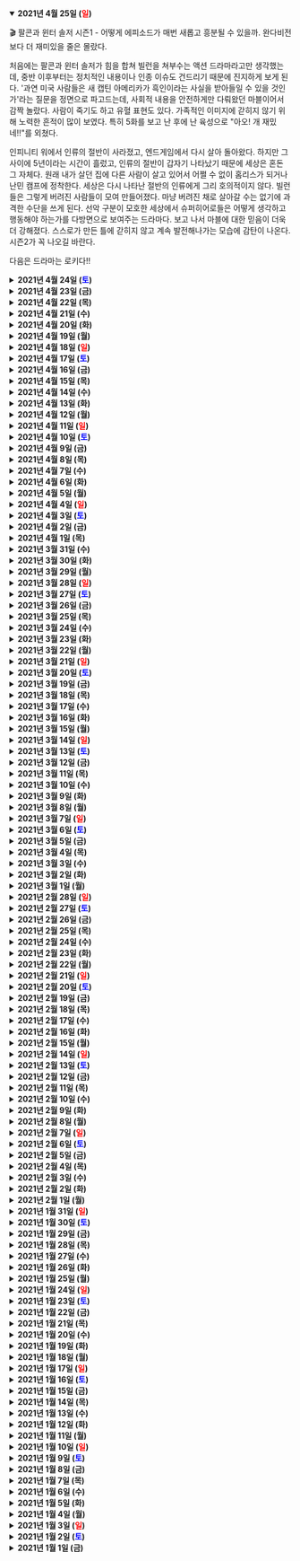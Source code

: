 <details open>
    <summary><b>2021년 4월 25일 (<text style="color:red">일</text>)</b></summary>
        <p>🎬 팔콘과 윈터 솔저 시즌1 - 어떻게 에피소드가 매번 새롭고 흥분될 수 있을까. 완다비전보다 더 재미있을 줄은 몰랐다.</p>
        <p>처음에는 팔콘과 윈터 솔저가 힘을 합쳐 빌런을 쳐부수는 액션 드라마라고만 생각했는데, 중반 이후부터는 정치적인 내용이나 인종 이슈도 건드리기 때문에 진지하게 보게 된다. '과연 미국 사람들은 새 캡틴 아메리카가 흑인이라는 사실을 받아들일 수 있을 것인가'라는 질문을 정면으로 파고드는데, 사회적 내용을 안전하게만 다뤄왔던 마블이어서 감짝 놀랐다. 사람이 죽기도 하고 유혈 표현도 있다. 가족적인 이미지에 갇히지 않기 위해 노력한 흔적이 많이 보였다. 특히 5화를 보고 난 후에 난 육성으로 "아오! 개 재밌네!!"를 외쳤다.</p>
        <p>인피니티 워에서 인류의 절반이 사라졌고, 엔드게임에서 다시 살아 돌아왔다. 하지만 그 사이에 5년이라는 시간이 흘렀고, 인류의 절반이 갑자기 나타났기 때문에 세상은 혼돈 그 자체다. 원래 내가 살던 집에 다른 사람이 살고 있어서 어쩔 수 없이 홈리스가 되거나 난민 캠프에 정착한다. 세상은 다시 나타난 절반의 인류에게 그리 호의적이지 않다. 빌런들은 그렇게 버려진 사람들이 모여 만들어졌다. 마냥 버려진 채로 살아갈 수는 없기에 과격한 수단을 쓰게 된다. 선악 구분이 모호한 세상에서 슈퍼히어로들은 어떻게 생각하고 행동해야 하는가를 다방면으로 보여주는 드라마다. 보고 나서 마블에 대한 믿음이 더욱더 강해졌다. 스스로가 만든 틀에 갇히지 않고 계속 발전해나가는 모습에 감탄이 나온다. 시즌2가 꼭 나오길 바란다.</p>
        <p>다음은 드라마는 로키다!!</p>
</details>
<details>
    <summary><b>2021년 4월 24일 (<text style="color:blue">토</text>)</b></summary>
        <ol>
            <li>오랜만에 친구들을 만나 술을 마셨는데 시간이 금방 10시가 되어서 강제종료. 재밌었다. 술 마시는 거 다 좋은데 다음날 아침에 입술이 바짝 마르는 느낌이 싫다.</li>
            <li>글 쓴 것에 대한 원고료가 들어왔다. 기분이 묘하다.</li>
            <li>동네마트에서 파는 딸기가 아주 맛있다. 이마트의 비싼 딸기보다 딸기향이 진했음.</li>
        </ol>
</details>
<details>
    <summary><b>2021년 4월 23일 (금)</b></summary>
        <p>컴퓨터 바탕화면은 돌고 돌다 결국 진한 회색으로 돌아오게 됨. 눈도 편하고, 배터리도 덜 먹고, 파일도 잘 보이고, 질리지도 않고.</p>
</details>
<details>
    <summary><b>2021년 4월 22일 (목)</b></summary>
        <ol>
            <li>애플 이벤트에서 발표된 신제품들이 매력적이다. 아이맥도 갖고 싶고 아이패드도 5세대로 바꾸고 싶다. 하지만 늘 그렇듯이 바꿀 핑계는 없다.</li>
            <li>점심 먹고 편한 의자에 앉아 30분 정도 꾸벅꾸벅 조는 거 최고.</li>
            <li>iOS 14.5는 모바일 광고 지형을 어떻게 뒤바꿔놓을 것인가.</li>
            <li>원고를 제출하자.</li>
        </ol>
</details>
<details>
    <summary><b>2021년 4월 21일 (수)</b></summary>
        <ol>
            <li>🎮 Not a Hero - 약 2년 전 베를린에서 살 때 추천받은 게임인데 이제야 깼다. 영국 배경의 2D 횡스크롤 슈팅 게임. 귀여운데 잔인한 그래픽이 매력적이다. 은근히 어려워서 계속 도전하게 된다. 음악도 중독적이라 스포티파이에서 계속 듣게 됨.</li>
            <li>면도기를 도루코에서 질레트로 바꿨는데 너무 부드러워서 감동. 웬만하면 국산 쓰고 싶었지만 퀄리티 차이 때문에 아쉽지만 질레트로.</li>
            <li>치실을 {이름이 기억나지 않는 국산 브랜드}에서 오랄비로 바꿨는데 너무 부드러워서 감동. 웬만하면 국산 쓰고 싶었지만 퀄리티 차이 때문에 아쉽지만 오랄비로.</li>
        </ol>
</details>
<details>
    <summary><b>2021년 4월 20일 (화)</b></summary>
        <ol>
            <li>거대한 게임을 끝내고 난 뒤에는 소소한 인디게임이 좋다.</li>
            <li>물 좀 많이 마시자.</li>
            <li>면도기를 새로 샀다. 얼마나 부드러운지 한 번 써보자.</li>
        </ol>
</details>
<details>
    <summary><b>2021년 4월 19일 (월)</b></summary>
        <p>📖 제품의 언어 - 컴퓨터에 대한 철학책. 컴퓨터는 끊임없이 반복하고, 계속해서 확장하고, 끊임없이 발전하고, 불균형을 만들어낸다. 그러니 컴퓨터를 잘 이해하는 동시에 경계하는 자세를 갖는 것이 중요하다.</p>
</details>
<details>
    <summary><b>2021년 4월 18일 (<text style="color:red">일</text>)</b></summary>
        <ol>
            <li>용과같이7 플래티넘 땄다. 플레이타임이 80시간 가까이 됐는데 전혀 지겹지 않았다.</li>
            <li>덕순이와 함께 친구의 전시회에 다녀왔다. 좋은 문화생활이 된 것 같아 기분이 좋다. 사람들이 미술작품을 왜 사는지 조금은 알 것 같았다.</li>
            <li>오늘은 덕순이와 함께 양갱을 먹어야지.</li>
        </ol>
</details>
<details>
    <summary><b>2021년 4월 17일 (<text style="color:blue">토</text>)</b></summary>
        <p>다크모드가 만능이 아니라는 사실을 배웠다. 배터리 소모를 줄여주는 건 맞지만, 가독성은 흰 배경일 때보다 오히려 떨어진다는 것. 검은 배경이 흰색 텍스트의 가장자리에 스며들기 때문에(검은색이 흰색보다 더 강렬) 경계가 덜 뚜렷해진다고 한다. 또한 줄어든 흰색에서 빛을 최대한 흡수하기 위해 동공의 움직임이 더 활발해져서 결과적으로 눈이 더 피곤해진다고. 어떤 작업을 하느냐에 따라 일반모드/다크모드를 혼용해서 쓰는 것이 가장 좋은 것 같다.</p>
</details>
<details>
    <summary><b>2021년 4월 16일 (금)</b></summary>
        <ol>
            <li>집에 오랜만에 어머니가 오셔서 함께 저녁을 먹을 예정.</li>
            <li>슬슬 안대를 하고 자야하는 시기가 온 것 같다.</li>
            <li>물을 많이 마시자.</li>
        </ol>
</details>
<details>
    <summary><b>2021년 4월 15일 (목)</b></summary>
        <ol>
            <li>긴 글을 읽는 능력이 아주 조금은 생긴 듯 싶다. 잘 가꿔가야지.</li>
            <li>어제는 점심과 저녁 모두 샤브샤브를 먹었다. 쌀을 먹지 않으니 너무 배부르지 않고 딱 좋았음.</li>
            <li>베란다에서 보이는 나무들이 금새 울창해졌다. 볼 때마다 기분 좋음.</li>
        </ol>
</details>
<details>
    <summary><b>2021년 4월 14일 (수)</b></summary>
        <ol>
            <li>아직도 독일만화를 신경 써주는 레진코믹스에게 감사.</li>
            <li>독일 살면서 구독했던 뉴스레터나 제품 광고 이메일을 하나씩 구독 취소할 때, 뭔가 더 아련한 추억으로 정리되는 것 같은 느낌.</li>
            <li>목소리가 자꾸 삑사리 나는데, 물을 마셔서 촉촉함을 유지해야겠다.</li>
        </ol>
</details>
<details>
    <summary><b>2021년 4월 13일 (화)</b></summary>
        <ol>
            <li>인공눈물과 치실을 사러 나가자.</li>
            <li>처음으로 명상을 해봤는데 집중력이 도움이 되는 느낌이다. 명상하고 눈을 뜨니 뭔가 마사지받고 나서의 개운함 같은 것이 느껴져 마음에 들었다. 매일 아침 10분씩 해보는 걸 목표로 해보자.</li>
            <li>친구 집에서 일하다가 스위치로 전차로GO를 해봤는데 꽤 재밌었다. 유튜브 방송으로 보는 것과는 또 다른 재미가 있었다. 하지만 일본 스토어에서 사려니 무려 9만 원 돈... 너무 비싸다.</li>
        </ol>
</details>
<details>
    <summary><b>2021년 4월 12일 (월)</b></summary>
        <ol>
            <li>어제는 하루종일 게임했는데 하나도 피곤하지 않았다. 역시 재밌으면 안 피곤한가보다.</li>
            <li>홍콩다방의 동윤영(밀크티와 커피를 섞은 음료)이 맛있다. 대신 카페인도 쎄서 자주 먹지 않으려 주의.</li>
            <li>📖 내 누나 - 내용에 별로 공감가지 않았다. 마스다 미리 작품들은 느낌은 비슷비슷한데 어떤 건 재밌고 어떤 건 별로고 그렇다.</li>
        </ol>
</details>
<details>
    <summary><b>2021년 4월 11일 (<text style="color:red">일</text>)</b></summary>
        <ol>
            <li>푹 잤다.</li>
            <li>가계부를 쓰자.</li>
            <li>도서관에 다녀오자.</li>
        </ol>
</details>
<details>
    <summary><b>2021년 4월 10일 (<text style="color:blue">토</text>)</b></summary>
        <ol>
            <li>오늘은 처남이 사주는 닭갈비를 먹으러 외출.</li>
            <li>아침에 살짝 알바.</li>
            <li>비타민과 유산균 부지런히 챙겨먹자.</li>
        </ol>
</details>
<details>
    <summary><b>2021년 4월 9일 (금)</b></summary>
        <ol>
            <li>글 두 편을 한꺼번에 써서 담당자가 뭐라고 할 줄 알았는데 다행히 승인해주었다.</li>
            <li>덕순이와 프랑스 요리를 먹었다. 정말 맛있었는데 곧 이사간다고 한다.</li>
            <li>친구와 마제라멘을 먹었는데 이젠 만날 때마다 마제라멘 먹으러 갈 듯(사실 이미 그러고 있다).</li>
        </ol>
</details>
<details>
    <summary><b>2021년 4월 8일 (목)</b></summary>
        <p>날씨가 많이 따뜻해졌다. 창문을 열어놓아도 춥지 않았고 아침에 일어났는데 어둡지 않았다.</p>
</details>
<details>
    <summary><b>2021년 4월 7일 (수)</b></summary>
        <p>🎮 용과 같이 7: 빛과 어둠의 행방 - 게임하면서 눈물 줄줄 흘린게 얼마만인지 모르겠다. 배틀도 재밌었고, 캐릭터도 개성있었고, 스토리도 흥미로웠고, 일본 야쿠자와 더불어 중국&한국 마피아가 등장하는 설정도 신선했고, 요코하마 탐험도 재밌었고, 각종 미니게임도 재밌었고, 일본 대중문화 관련 이스터에그도 재밌었고, 스토리 개연성이 약간 떨어지는 구간이 있었지만 장점이 압도적이라 아무 상관없었다. 무엇보다 엔딩이 미쳤다. 용과같이7의 엔딩은 살면서 두고두고 기억날 것 같다.</p>
</details>
<details>
    <summary><b>2021년 4월 6일 (화)</b></summary>
        <p>📖 좋은지 나쁜지 누가 아는가 - 나는 류시화라는 시인에 대해서는 알지 못했는데, 지인들의 추천으로 읽은 그의 에세이였다. 단순히 자신의 삶과 생각을 풀어놓는 에세이라기보다는 경험한 것을 바탕으로 얻은 깨달음을 각종 에피소드나 작품을 통해 풀어놓는데, 재밌는 이야기가 많다. 특히 바나나 이야기와 에필로그의 앵무새 이야기는 기억에 크게 남는다.</p>
</details>
<details>
    <summary><b>2021년 4월 5일 (월)</b></summary>
        <ol>
            <li>아직 부활절이라 오늘은 좀 한가하다.</li>
            <li>오늘은 카드대금 결제하는 날.</li>
            <li>오늘은 책을 읽고 글쓰는 걸 마무리 짓자.</li>
        </ol>
</details>
<details>
    <summary><b>2021년 4월 4일 (<text style="color:red">일</text>)</b></summary>
        <ol>
            <li>어제는 덕순이의 친구집에서 재밌게 놀다 왔다. 아이들과 노는 게 생각보다 즐거웠다.</li>
            <li>주말이니까 간식을 먹을 것이다.</li>
            <li>가계부를 쓰고 머리를 깎자.</li>
        </ol>
</details>
<details>
    <summary><b>2021년 4월 3일 (<text style="color:blue">토</text>)</b></summary>
        <ol>
            <li>영양제 타블렛 다섯 개를 한 번에 삼키는 데 성공했다.</li>
            <li>자외선에서 얻을 수 있는 비타민D의 양이 의외로 적다는 말에 놀랐다. 비타민D는 영양제를 통해 얻는 것이 가장 낫다고 한다.</li>
            <li>주말엔 글 팍팍 쓰고 만화 후딱 그린 다음 푹 쉬자.</li>
        </ol>
</details>
<details>
    <summary><b>2021년 4월 2일 (금)</b></summary>
        <p>거의 반 년만에 파이썬 코드 만지는 거라 버벅였는데 한 시간 정도 굴리다보니 다시 살아났다.</p>
</details>
<details>
    <summary><b>2021년 4월 1일 (목)</b></summary>
        <ol>
            <li>유럽이 곧 부활절 휴일이라 HONEY!</li>
            <li>작은 휴대폰들이 많이 나왔으면 좋겠다.</li>
            <li>뜯지도 않은 봉지라면 20개들이 박스를 중고로 팔아 5000원 벌었다.</li>
        </ol>
</details>
<details>
    <summary><b>2021년 3월 31일 (수)</b></summary>
        <ol>
            <li>2021년 1분기가 끝났다. 2분기 목표는 1분기에 세운 목표의 지속이다.</li>
            <li>적극적인 담당자와 일하는 과정 재밌다.</li>
            <li>점심을 꼭꼭 씹어 먹으니 식곤증이 별로 없는 느낌이다. 잘 씹어서 위에 부담을 주지 말자.</li>
        </ol>
</details>
<details>
    <summary><b>2021년 3월 30일 (화)</b></summary>
        <ol>
            <li>친구랑 먹은 들깨 막국수가 꿀맛이었다. 계속 젓가락질하게 됨.</li>
            <li>뭐든지 의도가 중요하다. 맥락에 따라 모든 게 바뀐다.</li>
            <li>오늘은 글 초안을 완성하자.</li>
        </ol>
</details>
<details>
    <summary><b>2021년 3월 29일 (월)</b></summary>
        <ol>
            <li>아파트 단지 주변에 벚꽃이 활짝 폈다. 장 보러 가는 길도 괜히 즐거워진다.</li>
            <li>벚꽃이 활짝 피는 것과는 별개로 날씨는 화창한 날보다 살짝 구름낀 정도가 좋다.</li>
            <li>나는 카페 라떼가 좋다. 일단 한 번 마시면 컵에 애매하게 우유 거품이 남는데, 여기에 물을 타면 커피를 한 잔 더 마시는 착각이 들기 때문이다.</li>
            <li>📖 너의 곁에서 - 마스다 미리의 만화. 그냥 보통이었다.</li>
        </ol>
</details>
<details>
    <summary><b>2021년 3월 28일 (<text style="color:red">일</text>)</b></summary>
        <p>아침에 가계부를 쓴 다음</p>
        <p>점심 먹고 도서관에 간 다음</p>
        <p>글 초안을 다 끝낸 다음</p>
        <p>만화를 그린 다음</p>
        <p>게임을 해야지.</p>
</details>
<details>
    <summary><b>2021년 3월 27일 (<text style="color:blue">토</text>)</b></summary>
        <ol>
            <li>오랜만에 술을 마셨다. 늦게까지 마시다가 10시 되면 영업 종료하길래 그대로 깔끔하게 끝났다.</li>
            <li>무슨 생각으로 글을 2개 쓴다고 했을까. 하지만 하기로 약속했으니 한다.</li>
            <li>덕순이가 커피를 사줄 예정. 신난다.</li>
        </ol>
</details>
<details>
    <summary><b>2021년 3월 26일 (금)</b></summary>
        <ol>
            <li>낮에 친구를 만나기로 했는데 급 취소되어 시간이 떠버렸다. 게임이나 해야지.</li>
            <li>일본의 싸구려 이자카야에 대충 들어가 생맥주를 홀짝거리고 싶다.</li>
            <li>지나친 배려는 오히려 불편하다는 생각이 들었다.</li>
        </ol>
</details>
<details>
    <summary><b>2021년 3월 25일 (목)</b></summary>
        <p>어제는 친구들과 맛있는 거 먹고 놀았다. 미술 작품 제작하는 것을 구경할 수 있어서 즐거웠다.</p>
</details>
<details>
    <summary><b>2021년 3월 24일 (수)</b></summary>
        <p>덕순이와 짚라인을 타고 왔다. 날씨도 좋았고 의외로 스피드가 있어서 시원했음. 평일 낮이라 사람도 없어서 오랜만에 한적한 공간을 즐겼다.</p>
</details>
<details>
    <summary><b>2021년 3월 23일 (화)</b></summary>
        <p>📖 절대 성공하지 못할 거야 - 넷플릭스의 창업자 마크 랜돌프의 자서전. 현재 CEO는 리드 헤이스팅스지만 처음에는 아니었다. 친구의 추천으로 읽게 되었는데 몰입하게 되는 내용으로 가득했다. 다른 자서전들처럼 창업자가 끝까지 버티면서 결국 성공해내는 스토리가 아니라, 괴짜 같은 서비스를 꾸역꾸역 만들다가 더 유능한 사람에게 넘겨주는 이야기라 인간적이었고, 배울 점이 많았다.</p>
        <p>읽으면서 베를린 생활 초창기 시절이 여러 번 스쳐 지나갔다. 우스울 정도로 간단한 광고 설루션이었지만 다른 제품들과 비교해 나름 혁신적인 부분이 있었다. 다섯 명 정도 되는 팀이 이것저것 업무를 닥치는 대로 해치우면서 회사를 키워갔다. 맥주를 홀짝대며 밤늦게까지 회의할 때의 즐거움은 잊으래야 잊을 수 없다. 책 저자가 말한 대로, 회사가 주는 돈보다는 능력 있는 사람들과 함께 문제를 해결하며 회사를 키워가는 과정에서 기쁨과 즐거움을 느꼈다. 초창기에 함께했던 동료들과는 지금도 왓츠앱으로 잡담을 나누곤 한다. 그런 흥분과 유대감을 또 한 번 느낄 수 있는 날이 나에게 오기를 바란다.</p>
</details>
<details>
    <summary><b>2021년 3월 22일 (월)</b></summary>
        <p>🎮 파이널 판타지 7 리메이크 - 다 깼다. 감상을 몇 가지 적어본다.</p>
            <ul>
                <li>초반부에는 "리메이크 최고다" 우와우와 하면서 플레이하다가, 어느샌가 그 느낌이 팍 식어버렸다. 그래픽은 정말 좋은데 어딘가 어색함이 가득했다. 나이 들면서 눈이 바뀌었는지 신경 쓰이는 부분이 여럿 있었다.</li>
                <li>일단 세계관 대부분의 사람들이 미남 미녀인 것이 몰입감을 떨어트렸다. 원작에서는 대충 만화스럽게 표현되어 괜찮았는데, 이게 리얼해지니 상당히 어색했다. 게다가 다 비슷비슷한 느낌의 미남 미녀라 더 그랬다. 캐릭터 그 자체라기보다는, 그 캐릭터를 연기하는 배우들을 보는 것 같았다.</li>
                <li>전투와 탐험 간의 괴리도 심했다. 전투나 컷씬에서는 휙휙 날아다니고 돌 덩어리를 반으로 갈라버리는 주인공들이 정작 탐험 구역에서는 철조망 하나 못 넘어서 쩔쩔 매는 모습에 웃음이 나왔다(그냥 베어버리면 되지 않나?). 사다리가 손에 안 닿는다면 옆 돌무더기를 밟고 올라가 대충 올라가면 될 텐데, 굳이 사다리로 올라가야만 하니 이상했다. 원작의 데포르메 느낌이면 이런 게임적 제한사항이 용서가 되는데, 리메이크는 현실감 가득한 그래픽을 하고 있으니 괴리감이 가득했다.</li>
                <li>주인공들은 어찌 보면 테러리스트들인데, 도시 중심부에 테러를 하러 가는 것치곤 분위기가 이상하게 가볍다. 긴박한 순간 속에서도 여주인공들이 남주인공과 계속 썸을 타려는 것도 그렇고, 방송을 통해 얼굴이 다 까발려졌는데도 주민들이 전혀 경계하지 않는 것도 이상하고, 불타고 있는 집에 홀로 남겨진 아이를 구하러 갈 때 애를 얼른 안고 뛰쳐나오지 않고 애를 달래는 모습이 너무 어색했다. 뭘 얘기하려는지는 알겠는데... 역시 현실감 넘치는 그래픽이라 그 어색함이 몰입을 방해했다.</li>
                <li>후반부 가서는 그 어색함이 많이 나아졌다. 전투도 재밌어지고 내용도 깊어진다. 자꾸 현실감 따지면서 보니까 어색했는데, 차라리 뮤지컬이라고 생각하면서 보니 한결 괜찮았다.</li>
                <li>이러니 저러니 해도 재밌게 한 게임임에는 변함없었다. 기대만큼은 아니었지만 후속편도 하고 싶다는 생각이 들었다.</li>
            </ul>
</details>
<details>
    <summary><b>2021년 3월 21일 (<text style="color:red">일</text>)</b></summary>
        <ol>
            <li>주말이지만 나중을 위해 살짝 일하자.</li>
            <li>물 마시는 것에 좀 소홀해졌다. 자주 마시자.</li>
            <li>가계부를 정리하고 쓰레기를 정리하자.</li>
        </ol>
</details>
<details>
    <summary><b>2021년 3월 20일 (<text style="color:blue">토</text>)</b></summary>
        <ol>
            <li>마블 드라마 '팔콘 앤 윈터 솔져'가 시작했다. 흥미진진!</li>
            <li>화요일에 덕순이와 짚라인을 타러 가기로 했다. 좀 멀리 있는 곳이라 차까지 빌렸다. 기대됨.</li>
            <li>이메일로 고등학생분의 진로를 상담해주다 감사의 의미로 스타벅스 기프티콘을 받았다. 굳이 뭔가를 받으려고 이메일 답변해준 것은 아니지만 마음을 담아 보내주신 것이기에 감사히 사용했다. 카페 라떼 벤티 사이즈를 홀짝 거리며 일하니 수면 부족이 훌쩍 날아갔다.</li>
        </ol>
</details>
<details>
    <summary><b>2021년 3월 19일 (금)</b></summary>
        <ol>
            <li>어제 브런치를 통해 메일을 보내온 고등학생분을 통해 알아낸 사실인데, 0교시가 없어졌다고 한다. 나의 오랜 바람이 현실화되었다. 졸업한 지 한참 후에 실현된 것이 문제지만.</li>
            <li>어제는 정말 알차게 보냈다. 낮잠도 안 자고 계속 일하고, 글을 읽고, 작업을 했다. 늘 어제만 같아라.</li>
            <li>요즘 반찬집들 퀄리티가 장난 아니다. 정말 맛있음.</li>
            <li>어제 1시 넘어서 늦게 잔 것 반성. 하지만 대전격투 게임이 매우 재밌었다.</li>
        </ol>
</details>
<details>
    <summary><b>2021년 3월 18일 (목)</b></summary>
        <ol>
            <li><p>가끔 윗 층의 피아노 연주 소리가 들여오는데(아마 아이가 피아노 과외를 받는 게 아닐까 싶다), 거의 같은 곡을 연주한다. 연주하는 곡 느낌이 지브리 작품 같은데 막상 제목은 생각나지 않아 덕순이와 한참을 끙끙댔다. 유튜브에서 지브리 피아노 모음집을 들어도 맞아 드는 곡이 없었다.</p><p>그리고 어제 덕순이 친구분이 놀러 오셔서 같이 간식 먹으며 이야기를 나누다 친구분이 어떤 곡인지 알려주었다. '기쿠지로의 여름' 피아노 연주였다. 지브리가 아니었다니 충격이었지만 동시에 속이 그렇게 후련할 수 없었다.</p></li>
            <li>나의 브런치 글이 웹 매거진에 실렸다. 기쁘다. 소소한 프로젝트지만 작가 계약도 해서 월 1~2편씩 쓰기로 했다.</li>
            <li>브런치를 통해 어떤 고등학생분이 프로덕트 매니저에 대한 문의 메일을 보내주셨다. 나도 대학생 때인가 고등학생 때인가에 캡콤에서 일하는 한국 분에게 네이버 쪽지를 보냈던 기억이 떠올랐다.</li>
        </ol>
</details>
<details>
    <summary><b>2021년 3월 17일 (수)</b></summary>
        <ol>
            <li>하고 싶은 것이 많지만 시간이 없으니 적절히 조절하자. 본업이 가장 중요하다는 것을 잊지 말자.</li>
            <li>윗 집이 리모델링을 시작했다. 드릴 소리가 꽤 시끄러움.</li>
            <li>배부를 땐 따뜻한 차를 마시면 좋다.</li>
        </ol>
</details>
<details>
    <summary><b>2021년 3월 16일 (화)</b></summary>
        <ol>
            <li>중국 황사가 엄청나다.</li>
            <li>이전 세입자의 택배가 자꾸 와서 귀찮다.</li>
            <li>이제 새벽 기온이 차지 않아 잠이 잘 온다.</li>
        </ol>
</details>
<details>
    <summary><b>2021년 3월 15일 (월)</b></summary>
        <ol>
            <li>어제는 하루 종일 게임만 한 듯. 즐거웠다.</li>
            <li>월요일 아침이 밝았지만 별로 부담스럽지 않다. 이번 주가 지나면 휴가니까.</li>
            <li>휴가 때는 사람들을 좀 봐야겠다. 그리고 '귀멸의 칼날'도 볼 생각.</li>
        </ol>
</details>
<details>
    <summary><b>2021년 3월 14일 (<text style="color:red">일</text>)</b></summary>
        <ol>
            <li>어제 먹은 호두과자의 크림과 살살 녹았다. 실수로 과식했음.</li>
            <li>집주인님께서 스타벅스 쿠폰을 보내주셨다. 좋은 사람.</li>
            <li>📖 내가 확실히 아는 것들 - 오프라 윈프리의 에세이. 뭔가 좋은 말 해주는 이모의 이야기를 듣는 것 같은 책. 구체적이고 실용적인 이야기는 없지만 삶에서 뭐가 중요한지 되새기는 목적으로 읽기에 나쁘지 않다(그렇다고 추천하기엔 애매한 책). 내용 중간중간에 오프라 윈프리의 부가 묘사되는 부분이 괜히 재밌음.</li>
        </ol>
</details>
<details>
    <summary><b>2021년 3월 13일 (<text style="color:blue">토</text>)</b></summary>
        <p>운동도 안 하고 게으르기. 나름 괜찮은데?</p>
</details>
<details>
    <summary><b>2021년 3월 12일 (금)</b></summary>
        <p>금요일이다! 그리고 다음 주만 일하면 일주일 휴가다! 어디 여행 갈 계획은 없고, 그냥 빈둥빈둥할 예정.</p>
</details>
<details>
    <summary><b>2021년 3월 11일 (목)</b></summary>
        <p>'It's a long way to the top' 이 노래 갑자기 엄청 땡긴다. 듣고 있으면 내가 엄청 일 잘하는 사람처럼 느껴진다.</p>
</details>
<details>
    <summary><b>2021년 3월 10일 (수)</b></summary>
        <p>평소 기상 시간보다 1시간 일찍 눈이 떠졌다. 왜 떠졌을까 고민하다가 다시 잤다. 그냥 바로 자는 것보다는 세수 한 번 하고, 코 풀고, 인공눈물을 넣은 뒤 눈을 감으면 새로 자는 기분이라 이득 보는 기분이다.</p>
</details>
<details>
    <summary><b>2021년 3월 9일 (화)</b></summary>
        <p>퇴직연금 계좌는 금융상품을 통한 수익금도 얻으면서 세액 공제 혜택까지 있다. 개꿀.</p>
</details>
<details>
    <summary><b>2021년 3월 8일 (월)</b></summary>
        <p>📖 생각의 탄생 - 어떻게 하면 잘 생각할 수 있을까에 관한 책. 생각은 그저 머리로 하는 것이 아니라 온 몸으로 하는 것이라는 배움을 얻었다.</p>
        <p>책에서는 13가지 방법이 소개되는데(관찰, 형상화, 추상화, 패턴인식, 패턴 형성, 유추, 몸으로 생각하기, 감정이입, 차원적 사고, 모형 만들기, 놀이, 변형, 통합), 가장 인상 깊었던 부분은 '관찰'이었다. 무언가를 관찰할 때 눈으로만, 머리로만 하지 말고 온 몸을 사용해서 입체적으로 관찰해야 한다는 내용이었다. 나는 지금까지 내 본업이든 일상이든 너무 논리로만 접근하려고 하지 않았나 싶다. 논리 못지않게 감각도 중요하다(책에서는 오히려 감각이 더 중요하다는 뉘앙스). 과학자도 예술을 해야 하고 예술가도 과학을 해야 한다.</p>
</details>
<details>
    <summary><b>2021년 3월 7일 (<text style="color:red">일</text>)</b></summary>
        <ol>
            <li>카드 결제로 현금이 쑥 빠져나갈 때의 느낌.</li>
            <li>나를 찾아주는 이들이 있어 고맙다.</li>
            <li>🎬 머니볼 - 요즘엔 이런 영화가 재밌다. 일 잘하는 사람이 열심히 일하는 영화.</li>
        </ol>
</details>
<details>
    <summary><b>2021년 3월 6일 (<text style="color:blue">토</text>)</b></summary>
        <p>🎬 완다비전 시즌1 - MCU 페이즈4의 문을 연 드라마. 인피니티 워에서 비전을 잃은 후 상실감에 빠진 완다는 마음속 비통함을 바탕으로 자신만의 가상세계를 만들어낸다. 그곳은 모두가 아름답고 행복한 완벽한 세상. 그곳에서 완다는 비전과 함께 가정을 꾸리고 평화로운 일상을 살아가는데, 어째서인지 일상에 조금씩 금이 가기 시작한다.</p>
        <p>시즌 마지막 화를 보고 난 뒤 내 마음속은 확신으로 가득 찼다. 마블은 제2의 황금기를 맞이할 것이며 디즈니 주주들의 얼굴에는 밝은 미소가 가득할 것이다. 이제 영화뿐만 아니라 드라마도 있기 때문에 새로운 마블 콘텐츠를 매주 만날 수 있는 시대가 열렸다. 마블 덕분에 매주 토요일이 기다려지는 2021년이 될 것 같다. 다다음주부터는 '팔콘과 윈터솔져'가 시작한다.</p>
</details>
<details>
    <summary><b>2021년 3월 5일 (금)</b></summary>
        <p>어제는 자랑스러울 정도로 알찬 하루를 보냈다. 일하고 영화 보고 책 읽고 그림 그리고 게임하고 일하고 일찍 잤다. 매일 이렇게 보내려면 어떻게 해야 할까.</p>
</details>
<details>
    <summary><b>2021년 3월 4일 (목)</b></summary>
        <p>🎬 라야와 마지막 드래곤 - 이야기에 구멍이 여기저기 뚤려 있었지만 그럼에도 불구하고 재밌었다. 역시 캐릭터들이 매력적이니 개연성은 대충만 있어도 괜찮았음. 사기꾼 아기는 정말 신선했다.</p>
</details>
<details>
    <summary><b>2021년 3월 3일 (수)</b></summary>
        <ol>
            <li>점심 낮잠을 아침에 잤다.</li>
            <li>거실 모니터 바탕화면을 봄 사진으로 바꿨다.</li>
            <li>집 값 좀 떨어지길 빈다. 예전만큼은 아니더라도 말 되는 수준은 되어야지.</li>
        </ol>
</details>
<details>
    <summary><b>2021년 3월 2일 (화)</b></summary>
        <p>🎬 더 울프 오브 월스트리트 - 거의 3시간에 육박하는 영화인데 하나도 지루하지 않았다. 개꿀잼이라는 것이 이런 건가.</p>
</details>
<details>
    <summary><b>2021년 3월 1일 (월)</b></summary>
        <p>🎬 나이브즈 아웃 - 흥미로움이 가득한 영화. 반전도 놀랍고 캐릭터들도 개성있고 전개도 시원시원하고 추천.</p>
</details>
<details>
    <summary><b>2021년 2월 28일 (<text style="color:red">일</text>)</b></summary>
        <ol>
            <li>2월을 끝내면서 가계부 정리. 올해는 시작부터 현금흐름에 많은 변화가 생겼다.</li>
            <li>6시간 쭉 일하는 것보다 4시간 일하고 2시간 자는 게 더 생산성이 좋은 느낌적 느낌.</li>
            <li>'고스트 오브 쓰시마' 드디어 플래티넘 했다. 엔딩 후에도 계속 아름다운 배경에 감탄하게 되는 게임이었다.</li>
        </ol>
</details>
<details>
    <summary><b>2021년 2월 27일 (<text style="color:blue">토</text>)</b></summary>
        <ol>
            <li>필요없는 물건 두 개를 당근마켓에서 처분했다. 기분이 좋다. 근데 받은 현금을 어떻게 써야할지 고민. 동전도 참 오랜만에 본다.</li>
            <li>오전에는 도서관을 후다닥 다녀오자.</li>
            <li>PS+ 회원들에게 파이널판타지7을 무료로 준다고? 미쳤다.</li>
            <li>주말에는 게임 좀 해야지.</li>
        </ol>
</details>
<details>
    <summary><b>2021년 2월 26일 (금)</b></summary>
        <ol>
            <li>월급과 연말정산 환급이 동시에 입금될 때의 쾌감은 오랫동안 잊지 못할 듯하다. 기념으로 주말에 치킨 사 먹어야지.</li>
            <li>수면 중 꿈꾸는 빈도가 줄어들고 있다. 좋은 현상.</li>
            <li>낮잠은 포기하기 힘들어. 너무 달콤하다.</li>
        </ol>
</details>
<details>
    <summary><b>2021년 2월 25일 (목)</b></summary>
        <ol>
            <li>긴 글을 좀 더 적극적으로 읽으려 한다. 그러지 않으면 뇌가 죽는다.</li>
            <li>낮에는 만화를 그리자.</li>
            <li>가래떡에 곰팡이가 생겨서 아깝다. 날씨가 따뜻해지긴 했나 보다.</li>
        </ol>
</details>
<details>
    <summary><b>2021년 2월 24일 (수)</b></summary>
        <ol>
            <li>승진했다!</li>
            <li>보너스가 들어올 예정. 두근두근.</li>
            <li>연말정산 환급액이 2월 월급과 함께 들어온다는 정보를 들었다. 두근두근.</li>
            <li>추억의 다프트펑크가 해체했다. 플레이리스트 들으면서 일하는 중.</li>
        </ol>
</details>
<details>
    <summary><b>2021년 2월 23일 (화)</b></summary>
        <ol>
            <li>바나나를 말려먹자.</li>
            <li>오후 5시에 중고거래 예정.</li>
            <li>요새 미팅이 많이 적어져서 부담이 덜해 좋다.</li>
        </ol>
</details>
<details>
    <summary><b>2021년 2월 22일 (월)</b></summary>
        <ol>
            <li>📖 코로나 사피엔스 - 꼭 코로나가 아니더라도 앞으로의 디지털 사회에서 어떤 삶을 추구할 것인지 생각하게 만드는 책.</li>
            <li>📖 달링은 외국인 - 흔한 내용의 적당히 귀여운 국제커플 만화.</li>
            <li>안 쓰는 카드를 해지했다.</li>
            <li>연금저축에 가입해서 세액공제를 챙겨 먹자.</li>
        </ol>
</details>
<details>
    <summary><b>2021년 2월 21일 (<text style="color:red">일</text>)</b></summary>
        <ol>
            <li>거의 10년 만에 과메기를 먹었다. 원 없이 먹었다. 대행복.</li>
            <li>정말 오랜만에 술을 마셨는데 금방 취하고 잠도 필요 이상으로 자버렸다.</li>
            <li>도서관 가는 길에 덕순이에게 커피 얻어마셔야지.</li>
            <li>📖 일하는 세포 - 캐릭터 디자인과 그림체가 마음에 드는 만화. 스토리는 그냥 별생각 없이 넘어갔다.</li>
        </ol>
</details>
<details>
    <summary><b>2021년 2월 20일 (<text style="color:blue">토</text>)</b></summary>
        <ol>
            <li>어제 야간 운전 살짝 긴장했는데 다행히 아무 일 없이 잘 마무리됐다. 별 일 없음에 감사.</li>
            <li>만화를 그리고 글을 쓰자.</li>
            <li>저녁은 덕순이네서 회를 먹는다!</li>
        </ol>
</details>
<details>
    <summary><b>2021년 2월 19일 (금)</b></summary>
        <p>오늘은 부모님 집으로 운전해서 GO. 운전은 늘 기대되면서 긴장된다. 안전운전 해야지.</p>
</details>
<details>
    <summary><b>2021년 2월 18일 (목)</b></summary>
        <p>📖 평균 연령 60세 사와무라 씨 댁에 밥이 슬슬 익어갑니다 - 나는 아직 (국세청의 분류에 따르면) '청년'에 해당되지만, 60대 이후의 사람들은 어떤 생각을 하고 사는지 어떤 것에서 재미를 느끼고 사는지 궁금하다. 그런 궁금증을 아주 약간은 해소해주는, 소소하게 재밌는 만화.</p>
</details>
<details>
    <summary><b>2021년 2월 17일 (수)</b></summary>
        <ol>
            <li>도서관을 가자.</li>
            <li>샤브샤브용 고기를 사오자.</li>
            <li>만화 그린 것을 꾸준히 올리자.</li>
        </ol>
</details>
<details>
    <summary><b>2021년 2월 16일 (화)</b></summary>
        <ol>
            <li>아침 운동하고 장 보러 가야 한다.</li>
            <li>문서 출력을 어디서 해야 하나 고민하다가 집 주변에 대형 문구점을 발견했다. 출력은 물론 문구, 미술용품, 프라모델, 전자제품 등 없는 게 없었다.</li>
            <li>어제 친구와 격투 게임 대전을 하는데 손에서 땀이... 오랜만에 느껴보는 '이기고 싶다'의 마음이었다.</li> 
        </ol>
</details>
<details>
    <summary><b>2021년 2월 15일 (월)</b></summary>
        <ol>
            <li>긴 연휴가 끝나고 다시 일.</li>
            <li>어제 덕순이와 함께 '장고: 분노의 추적자'를 다시 봤는데, 언제봐도 멋진 영화. 장고가 "Auf Wiedersehen"이라고 할 때랑 잡혀있는 아내에게 가서 "It's me baby"라고 하는 장면은 눈물이 난다.</li>
            <li>낮에는 반찬 사러가는 김에 연말정산 추가 서류를 출력하러 가자.</li>
            <li>클럽하우스에서 일본 대학교 철학과 교수님들의 이야기를 들었는데, '비대면 수업 시대에서 학생이 등록금이 아깝다고 느끼게 하지 않으려면 어떻게 해야하나?'에 대한 토론이 이어졌다. 결론은 학생 과제물이나 질문에 대한 피드백을 철저히 하는 것인 듯.</li>
        </ol>
</details>
<details>
    <summary><b>2021년 2월 14일 (<text style="color:red">일</text>)</b></summary>
        <p>🎬 삼진그룹 영어 토익반 - 90년대 대기업 내 먹이사슬에서 최하위인 고졸+여성 사원들이 우연히 목격한 회사의 더러운 비밀을 폭로하는 이야기. 차별받는 환경 내에서도 좋은 일을 하기 위해 작전을 짜고 행동하는 모습을 코믹하면서도 진지하게 잘 풀어냈다. 후반부가 좀 만화 같았지만 전체적으로는 몰입되고 재밌었음.</p>
</details>
<details>
    <summary><b>2021년 2월 13일 (<text style="color:blue">토</text>)</b></summary>
        <ol>
            <li>📖 광고로 읽는 미술사 - 광고 이야기는 그저 그랬지만 미술 작품들 이야기가 흥미로웠다. 뜻하지 않게 '우유 따르는 여인' 작품이 매우 마음에 들었다.</li>
            <li>🎮 고스트 오브 쓰시마 - 그래픽, 음악, 캐릭터, 스토리, 게임 플레이 모두 최고였다. 일부 버그와 벽타기 시스템이 조금 엉성해 만점은 아니지만 정말 재밌는 게임. 난 사무라이 영화를 본 적이 없지만 사무라이 영화를 한 편 본 것 같았다. 마냥 사무라이 미화도 아니어서 더 마음에 들었음.</li>
        </ol>
</details>
<details>
    <summary><b>2021년 2월 12일 (금)</b></summary>
        <p>🎬 승리호 - 한국 영화에 SF를 섞어놓으니 신선하고 재밌었다. 다만 외국인 엑스트라들의 연기가 약간 '서프라이즈' 느낌인 게 신경쓰였음.</p>
</details>
<details>
    <summary><b>2021년 2월 11일 (목)</b></summary>
        <ol>
            <li>연휴지만 살짝 일해야 한다.</li>
            <li>클럽하우스를 써봤는데 그 날은 게임을 켜지 않을 정도로 재밌었다. 이 플랫폼은 아주 커질 것 같다.</li>
            <li>잠을 잘 못 잤다. 뒤척이다가 금방 깼음.</li>
        </ol>
</details>
<details>
    <summary><b>2021년 2월 10일 (수)</b></summary>
        <ol>
            <li>어제는 스타벅스 쿠폰이 생겨서 오랜만에 커피를 마셨다. 그것도 벤티 사이즈로. 카페인이 맛있긴 맛있다.</li>
            <li>치석을 싹 갈아낸 치아를 보니 기분이 좋다.</li>
            <li>오늘 일 확실하게 마무리하고 내일부터 연휴를 즐기자.</li>
        </ol>
</details>
<details>
    <summary><b>2021년 2월 9일 (화)</b></summary>
        <p>꿈을 꾸다 일어나면 정신이 헤롱헤롱 하다. 뇌가 만들어낸 현실과 눈 앞의 현실이 일치가 되지 않아 힘들어하는 것처럼 느껴진다.</p>
</details>
<details>
    <summary><b>2021년 2월 8일 (월)</b></summary>
        <ol>
            <li>오늘은 스케일링하러 치과.</li>
            <li>'컨트롤' 트로피 100%를 달성했다. 맵은 어둡고 길은 헷갈려서 힘들었지만 끝까지 했다. 나는 포기하지 않았다. 만세. 이제 '고스트 오브 쓰시마'로 넘어가자.</li>
            <li>재난지원금이 입금됐다. 신청한 지 하루밖에 되지 않았는데. 지역화폐 최고.</li>
        </ol>
</details>
<details>
    <summary><b>2021년 2월 7일 (<text style="color:red">일</text>)</b></summary>
        <p>🎬 내언니전지현과 나 - 넥슨의 고전 RPG '일랜시아'는 10년 넘게 업데이트가 없는, 속된 말로 '망겜'이다. 그 망한 게임을 오랜 세월 동안 버티고 있는 유저들의 이야기를 담은 다큐 영화다. 게임은 망한 게임일지언정 남은 유저들은 끈끈한 커뮤니티가 좋아 게임을 떠나지 않는다. 그들의 게임 인생, 커뮤니티, 현실 이야기가 훈훈하고 재밌었다.</p>
        <p>영화에서 언급된 것처럼 요즘에는 '유저를 얼마나 오래동안 붙잡아둘 수 있느냐'에 초점이 맞춰져있는 게임이 많다. 그리고 그 시간 동안 효율성을 얼마만큼 뽑아낼 수 있느냐(혹은 얼마나 질러야 하느냐)가 재미 포인트다. 유저는 쉴 틈 없이 뭔가를 해야 하고, 따라잡지 않으면 뒤쳐진다. 커뮤니티 기능은 그 어느 때보다도 강력하지만 유저들 간의 유대는 그 어느 때보다도 느슨하다. 그저 목적이 일치하는 사람들끼리 파티를 맺어 정해진 일을 하고 해산하는 식이 대부분이다. 아무 보상이 없어도, 굳이 퀘스트를 깨는 게 아니라도 사람들과 마을에 모여 채팅 치면서 친해져 가는 경험이 정말 소중한데... 가면 갈수록 그런 경험을 얻기가 힘들어진다.</p>
</details>
<details>
    <summary><b>2021년 2월 6일 (<text style="color:blue">토</text>)</b></summary>
        <ol>
            <li>오늘은 오랜만에 서울 가는 날. 생각해보니 최근 1년 간 서울에 간 날이 손에 꼽을 정도다.</li>
            <li>'손오공'은 불교의 공(空) 사상을 깨달으라는(깨달을 오 悟) 의미의 이름이었다. 사오정은 모래(砂) 속에서 고요함(静)을 깨달으라는(깨달을 오 悟) 이름이며, 저팔계는 돼지(돼지 저 猪)로서 불교의 여덟 가지 규율인 팔계(八戒)를 지키라는 뜻이 담겨있었다. 이들의 이름에 담긴 뜻을 이제야 알았다는 게 신기.</li>
            <li>불교의 팔계와 기독교의 십계명을 나란히 놓고 비교해보았는데, 겹치는 부분이 몇 가지 있다(예: '간음하지 말라', '거짓을 말하지 말라' 등). 근데 또 전혀 겹치지 않는 부분도 있다. 예를 들어 십계명에서는 오직 하느님만을 섬기라고 하지만, 팔계에서는 누구를 섬기라는 이야기가 전혀 없다. 또, 팔계에서는 사치하지 말라고 하지만 십계명에는 딱히 사치에 관한 내용은 언급되지 않는 대신 부모에게 효도하라는 내용이 있다.</li>
            <li>📖 여탕에서 생긴 일 - 마스다 미리의 여탕 에세이. 여탕에 가본 적이 없음에도 불구하고 어째서인지 공감되는 이야기들이 많이 피식피식 웃게 되었다. 나는 대학생 때 일본 아오모리 현에 봉사활동을 가는 프로그램에 참여한 적이 있었다(봉사라고 하지만 거의 해외 체험 프로그램). 하루는 읍내에 있는 초미니 온천에 갔었는데 동료들과 탕에 몸을 담그고 있으니 주변 할아버지들이 슬금슬금 다가와 말을 걸었던 기억이 난다. 젊은 외국인들이 시골 온천에 온 것이 신기했을 것이다. 그때의 경험이 일본 대중목욕탕에 가장 근접한 경험이다.</li>
        </ol>
</details>
<details>
    <summary><b>2021년 2월 5일 (금)</b></summary>
        <ol>
            <li>어제는 결국 눈이 많이 왔다는 핑계로 도서관에 가지 않았다. 오늘은 가야지.</li>
            <li>일할 땐 Chiptune 노래만한 게 없다.</li>
            <li>🎮 컨트롤 - 2월의 PS+ 무료 게임. 난해한 스토리라서 엔딩을 본 지금도 도대체 무슨 이야기인지 잘 모르겠지만, 미스테리한 분위기가 아주 마음에 들었다. 전혀 다른 내용이지만 영화 '큐브'에서 느꼈던 미스테리함과 닮았다.</li>
        </ol>
</details>
<details>
    <summary><b>2021년 2월 4일 (목)</b></summary>
        <ol>
            <li>'The Maze Of Mayonnaise'라는 노래가 매우 좋다. 앨범 표지에 욱일기가 있는 점은 마음에 안 들지만 서양에게 무얼 기대할까. 노래는 신나고 좋다. 들썩거리며 일하게 된다.</li>
            <li>토요일 낮에는 영화를 보러 간다.</li>
            <li>눈이 많이 왔다. 도서관도 가고 반찬도 사고 인공눈물도 사야하는데 나가기가 싫다.</li>
        </ol>
</details>
<details>
    <summary><b>2021년 2월 3일 (수)</b></summary>
        <ol>
            <li>'디스트럭션 올스타즈'가 생각보다 재미없어서 실망. '컨트롤'이나 해야겠다.</li>
            <li>눈이 왔었다.</li>
            <li>스포티파이가 드디어 한국에 상륙했다. 하지만 일단은 멜론과 벅스의 벽이 견고해보인다. 독일에서 만들어둔 재생목록들이 살아있어 반가웠다.</li>
        </ol>
</details>
<details>
    <summary><b>2021년 2월 2일 (화)</b></summary>
        <ol>
            <li>또 추워졌다.</li>
            <li>📖 책갈피의 기분 - 폴리매스와 아무 상관없는 책이지만 연결해서 생각해볼거리가 있었다. 내가 잘하는 일을 잘하기 위해서는 다른 것에 취미를 두어야한다.</li>
            <li>'디스트럭션 올스타즈'가 PS플러스 무료게임에 등록되었다. 개성 넘쳐보이는 게임이라 기대가 많았는데 드디어 플레이 가능.</li>
        </ol>
</details>
<details>
    <summary><b>2021년 2월 1일 (월)</b></summary>
        <ol>
            <li>어제는 덕순이 친구와 아이들, 반려견이 집에 놀러왔다. 아이들의 끝없는 호기심이 놀라웠고 반려견(품종은 보더콜리라고 했던 것 같다)은 우아하고 얌전했다.</li>
            <li>손님들과 치킨을 먹었는데 좀 과식했는지 잠을 푹 자지 못했다. 아침은 거르자.</li>
            <li>1월의 가계부를 정리하자.</li>
            <li>📖 폴리매스 - 지루한 초반부를 버텨내면 중후반부의 유익한 내용을 마음껏 즐길 수 있다. 우리는 각종 전문가가 가득한 사회에 살고 있지만, 몇십 년이고 한 가지 일만 하는 것은 사람의 잠재력을 썩히는 일임을 주장하는 책이다. 그저 '부업을 가져라!'는 메시지가 아니라, 나의 관심사와 본업을 갈고닦기 위해서라도 다른 분야에 투자하는 것이 좋다는 주장이다. 수많은 과학자들은 예술을 즐겼고, 예술가들도 수학과 과학의 힘을 빌렸다. 접점이 다양해야 신경세포들이 골고루 접촉하게 되고, 그 덕분에 새로운 관점에서 사고할 수 있게 된다. 현대 사회는 한 우물만 파서 100점을 쟁취하라고 하지만, 다양한 분야에서 80~90점을 얻으면 그것들이 유기적으로 연결되어 100점은 낼 수 없는 결과물을 만들어낸다는 것이다. 일리가 있는 말이다. IT나 게임, 엔터테인먼트 외의 분야에도 적극적인 관심을 가져볼까 한다.</li>
        </ol>
</details>
<details>
    <summary><b>2021년 1월 31일 (<text style="color:red">일</text>)</b></summary>
        <ol>
            <li>친구 덕분에 2016년 세금을 환급받게 되었다. 고마운 정보였음.</li>
            <li>운동하기 싫다. 하지만 해야겠지.</li>
            <li>설에 부모님 뵙는 것은 코로나 위험성을 피해 설 다음 주에 하는 걸로.</li>
            <li>1월이 끝났다.</li>
            <li>어제 오랜만에 만화를 그리는데 몰입하는 느낌이 즐거웠다. 짧은 4컷이었지만 반응도 괜찮았다. 좀 더 부지런히 그려야지.</li>
        </ol>
</details>
<details>
    <summary><b>2021년 1월 30일 (<text style="color:blue">토</text>)</b></summary>
        <ol>
            <li>완다비전 4화는 분위기 180도 반전. 하루종일 레딧에서 놀아도 모자랄 정도로 파고들 이야기가 많았다.</li>
            <li>환율을 주시하자.</li>
            <li>굽네치킨 쿠폰이 10장 모여서 한 마리를 공짜로 먹을 수 있는데 평일만 가능하다고 한다.</li>
        </ol>
</details>
<details>
    <summary><b>2021년 1월 29일 (금)</b></summary>
        <ol>
            <li>애플 키보드는 도저히 못써먹겠어서 로지텍 키보드와 마우스를 USB로 연결했다. 단단한 내구성에 마음이 편안해진다. 진작에 바꿀걸.</li>
            <li>감성 기름기를 쫙 뺀 둔탁한 하드웨어에 애플의 소프트웨어를 담은 기기가 있다면 얼마나 좋을까.</li>
            <li>레딧에서 외국인이 카카오뱅크의 SWIFT 코드를 몰라 곤란해하길래 도와주었다.</li>
        </ol>
</details>
<details>
    <summary><b>2021년 1월 28일 (목)</b></summary>
        <p>비교하면 불행해진다.</p>
</details>
<details>
    <summary><b>2021년 1월 27일 (수)</b></summary>
        <p>맥북 프로 M1을 사고 싶다. 하지만 여전히 명분이 없음. 지금 맥북으로도 충분하다.</p>
</details>
<details>
    <summary><b>2021년 1월 26일 (화)</b></summary>
        <ol>
            <li>우주비행사 개럿 라이즈맨이라는 사람이 출연한 팟캐스트를 들었는데, 정말 재밌는 우주 이야기들이 많았다.</li>
            <li>팟캐스트 들으면서 하스스톤 하기.</li>
            <li>사람들이 꽤 빠른 속도로 캘리포니아를 탈출해 텍사스로 이주하고 있다는 소식이 흥미로워 관련 영상을 여러 개 보는 중.</li>
        </ol>
</details>
<details>
    <summary><b>2021년 1월 25일 (월)</b></summary>
        <ol>
            <li>오랜만에 KFC를 먹었다. 사이드로 비스킷을 먹었는데 고등학교 때 먹었던 꿀맛이 그대로 남아있었다. 햄버거와 치킨도 훌륭했음.</li>
            <li>오늘은 월급 들어오는 날.</li>
            <li>날이 따뜻해 좋다. 그런데 목요일부터 다시 영화로 내려간다고 한다.</li>
        </ol>
</details>
<details>
    <summary><b>2021년 1월 24일 (<text style="color:red">일</text>)</b></summary>
        <ol>
            <li>연말정산 서류를 준비하자.</li>
            <li>'그랑블루 판타지 버서스'라는 게임에서 다른 유저랑 협력 플레이를 하는데, 나의 캐릭터는 일본어를 하는 반면 다른 유저의 캐릭터는 영어를 내뱉고 있어서 놀랐다. 유저의 설정을 개별적으로 적용해주는 듯하다. 판타지 세계가 급 글로벌화된 모습이라 좀 웃겼다.</li>
            <li>만화책 '일하는 세포' 1권을 읽었는데 그럭저럭 재밌었다. 하지만 2권은 안 살 듯하다.</li>
            <li>캔들워머의 냄새가 강력하다. 2~3분 틀어놓는 것으로 충분.</li>
            <li>덕순이와 산책하는 기분으로 함께 도서관 가는 오후가 평화로웠다.</li>
            <li>매주 토요일은 완다비전 볼 생각으로 설렌다. 3화부터 이야기 급전개.</li>
            <li>일요일 아침에는 가계부 정리를 하자.</li>
            <li>커피는 한 달 평균 다섯 잔 이하로 줄였고, 술도 안 마신지 몇 개월 됐다. 머리가 훨씬 맑아졌음을 느낀다.</li>
        </ol>
</details>
<details>
    <summary><b>2021년 1월 23일 (<text style="color:blue">토</text>)</b></summary>
        <p>📖 로미오와 줄리엣 - 실제로 읽어본 적이 없어 호기심에 읽어보았다.</p>
        <ol>
            <li>소설이 아니라 희곡이었다. 까맣게 잊고 있었던 사실. 때문에 대본 형식으로 이야기가 진행된다.</li>
            <li>대사 속에 사랑에 대한 미사여구가 끝없이 이어진다. 정말 끝도 없이 이어진다.</li>
            <li>로미오와 줄리엣이 죽는 장면은 의외로 심플하게 넘어간다. 그보다 더 재밌는 장면은 이 둘이 죽은 모습을 보고 사람들이 이게 어떻게 된 일인지 감을 못 잡고 어리둥절해할 때.</li>
            <li>로미오의 결단력은 세계 최고로 빠르다. 옛사랑을 잊는 것도, 새 사랑을 하는 것도, 결혼 서약을 하는 것도, 사람을 죽이는 것도, 스스로가 독을 마시고 자살하는 것도 한 치의 망설임도 없이 광속이다. 나는 그의 성급함이 모든 걸 망치지 않았나 생각한다. 좀 더 차분히 생각하고 냉정하게 행동했으면 좋았을 것을.</li>
            <li>이야기의 시작부터 '해설자'라는 인물이 "로미오와 줄리엣은 죽는다"라며 스포하는 부분이 충격.</li>
            <li>가끔 고전을 읽는 것도 괜찮은 것 같다. 최신 정보가 끝없이 쏟아지는 시대에 오히려 신선하다.</li>
        </ol>
</details>
<details>
    <summary><b>2021년 1월 22일 (금)</b></summary>
        <ol>
            <li>아침 환기를 하는데 바람이 으실으실 차갑지 않았다. 조금 따뜻해졌나보다.</li>
            <li>덕순이와 강정이랑 약과 먹으면서 각자 잡지 읽는 오후가 평화로웠다.</li>
            <li>내 맥북의 'E'키가 또 덜그럭거리기 시작했다. 올 것이 왔구나.</li>
        </ol>
</details>
<details>
    <summary><b>2021년 1월 21일 (목)</b></summary>
        <ol>
            <li>도널드 트럼프 전 대통령의 퇴임 연설을 봤는데, 미국의 평화와 안녕, 다음 행정부의 성공을 기원하면서도 조 바이든의 이름을 단 한 번도 언급하지 않는 게 눈에 띄었다.</li>
            <li>조 바이든의 취임식은 별 탈없이 끝난 듯하다. 아침 먹으면서 유튜브로 봐야겠다.</li>
            <li>📖 생각을 빼앗긴 세계 - 미국 매체 '뉴스 리퍼블릭'의 전 편집자 프랭클린 포어의 책. 실리콘 밸리의 거대 테크 기업들의 무자비한 독점과 극한의 효율 추구가 우리들의 행동과 삶을 어떤 식으로 악화시키는 지를 (개인적 이야기와 함께) 열심히 토로한다. 저자와 동의하지 않는 부분도 있었지만, '기술에 중독될수록 스스로 생각할 기회가 적어진다'는 부분은 전적으로 동의한다. 아무 생각 없이 삼켜지면 안 된다. 언제나 주체는 내가 되어야 한다.</li>
        </ol>
</details>
<details>
    <summary><b>2021년 1월 20일 (수)</b></summary>
        <p>회사 계약서를 한 장 프린트해야 하는데 집에 프린터가 없으니 도서관까지 갈 계획. 우리나라의 IT 인프라 도입 속도는 초고속이라고 생각하지만 이상하게 계약서는 종이에 집착하는 경향이 있다. 다른 건 다 디지털로 처리해도 계약서만큼은 종이로 해야 한다는 사회적 느낌적인 느낌이 남아있는 것으로 추측한다. 전자서명으로 하는 편이 더 편리할 뿐만 아니라 보안성도 높고 법적 근거도 훨씬 명확한데... 언제쯤이면 완전히 넘어갈 수 있을까.</p>
</details>
<details>
    <summary><b>2021년 1월 19일 (화)</b></summary>
        <p>🎮 포탈 나이츠 - 마인크래프트에 RPG 장르를 섞은 게임. 예전에 받아놓은 작품인데 이참에 깨 보자 싶어서 플레이했다. 마인크래프트를 해보지 않은 나로서는 모든 걸 부수고 지을 수 있다는 콘셉트가 신선했다. 이런 게임은 같이해야 재밌지만 오래된 게임이라 슬프게도 같이 할 사람이 없었다.</p>
        <p>캐릭터 디자인이 귀여워 이것저것 커스터마이징 하는 재미가 있었고, RPG 답게 아이템을 얻어 강해지는 재미도 있었다. 다만 RPG에 집중하다보니 나중 가서는 아이템을 만들고 건물을 짓는 데에는 별로 신경을 쓰지 않게 됐다. 마지막으로 트로피가 노가다성이 좀 심했다.</p>
</details>
<details>
    <summary><b>2021년 1월 18일 (월)</b></summary>
        <p>완다비전 보는 내내 미소가 떠나질 않는다. 마블 최고.</p>
</details>
<details>
    <summary><b>2021년 1월 17일 (<text style="color:red">일</text>)</b></summary>
        <ol>
            <li>🎬 엑시트 - 가스 테러 상황에서 살아남아야하는 두 남녀의 이야기. 한국 사회에 있을 법한 등장인물들이라 정감가면서도 진부하지 않다. 킬링타임용으로 매우 적절한 영화. 코미디와 쫄깃함의 밸런스가 훌륭하다.</li>
            <li>당근마켓에 쓰지 않는 수저 세트를 무료나눔했다. 아주머니가 그냥 받기는 뭐하다라고 하시며 두유를 주셨다. 훈훈.</li>
            <li>덕순이에게 꽃다발을 선물했다.</li>
            <li>주말은 가계부 정리.</li>
            <li><p>평일에 은행을 갈 일이 있었다. 영업시간 9시에 딱 맞춰 갔는데 아직 문이 잠겨있었다. 알고 보니 사회적 거리두기 때문에 영업시간이 30분 늦춰진 것이었다. 하지만 직원분은 친절히 나를 들여보내 줬고 대신 영업시간까지 기다려달라고 했다.</p> 
            <p>대기표 1번을 뽑고 대기 의자에 앉아 빈둥거리고 있는데, 갑자기 창구 안쪽에서 익숙한 기계음이 들려왔다. 어째서인지 나의 어린 시절과 학창 시절을 동시에 자극하는 소리였다. 이 소리의 정체는 무엇일까. 자세히 귀 기울여 보니 팩스 소리였다. 아직도 팩스가 현역이라니 맙소사.</p></li>
        </ol>
</details>
<details>
    <summary><b>2021년 1월 16일 (<text style="color:blue">토</text>)</b></summary>
        <p>📖 태어난 게 범죄 - 미국 코미디언 트레버 노아의 자전적 에세이(태어날 때부터 막 성인이 되었을 때까지. 그 이후의 이야기는 없다). 1948년부터 1990년대 초까지, 남아공에서는 인종 간 성관계는 징역형에 처해지는 범죄였다. 그런 시대에서, 트레버 노아는 백인 아버지와 흑인 어머니 사이에서 태어났다. 책 제목 그대로 태어난 게 범죄였다. 그런 상황에서 어떻게 살아갔는가. 마냥 처절할 것 같지만 코미디언이 쓴 책답게 웃긴 대목이 많아서 심각하면서도 즐겁게 읽었다.</p>
</details>
<details>
    <summary><b>2021년 1월 15일 (금)</b></summary>
        <p>📖 살림/살이 경제학을 위하여 - 유튜브에서 가끔 보이던 홍기빈 글로벌정치경제연구소 소장의 저서. 긴 책은 아니었지만 생각할 거리는 많이 던져주었다.</p>
        <p>돈이라는 것은 내 삶을 풍요롭게 해 주기 위해 존재하는 수단이지, 돈을 버는 것 자체가 삶의 목적이 되어서는 안 된다(그렇게 하고 싶은 유혹은 매우 크지만 그럼에도 불구하고).</p>
        <p>경제학이라는 것도 원래는 '좋은 삶은 위해서 우리 가정을 어떻게 관리할 것인가' 같은 철학적 물음으로부터 시작했다고 한다. 인풋과 아웃풋에 대한 계산은 좋은 삶을 만들기 위한 일부 수단인 것이다. '적은 인풋으로 아웃풋을 많이 내는 것이 행복'이 아니다.</p>
        <p>세상이 아무리 돈돈 거려도 나는 나만의 행복을 찾고 취향을 갈고닦는데 매진해야 한다. 이것은 단순히 돈이 많다고 해결될 문제는 아니다. 돈을 벌기 위해서 내가 희생하고 있는 것은 무엇인지 잊지 말아야 한다. 이러한 삶의 방식을 어떻게 체계화할 것인가 생각해야한다.</p>
</details>
<details>
    <summary><b>2021년 1월 14일 (목)</b></summary>
        <ol>
            <li>🎮 みんなで空気読み。2 ～令和～ - 오래간만에 실컷 웃으면서 게임함.</li>
            <li>코인빨래방에서 책을 읽고 있으니 문득 스파이더맨2 코인빨래방 장면이 생각났다. 대학생 때 참 여러번 반복해서 본 영화.</li>
            <li>잠깐 게임을 쉬는 기간. 영화나 볼까.</li>
        </ol>
</details>
<details>
    <summary><b>2021년 1월 13일 (수)</b></summary>
        <ol>
            <li>세탁기 배수구가 얼어서 탈수 중간에 세탁이 멈췄다. 나는 세탁기 잔수 호스에서 물을 빼서 물받이에 담았고, 덕순이는 물받이에 찬 물을 싱크대에 버리는 작업을 담당했다. 멋진 팀웍으로 세탁을 무사히 마무리했다.</li>
            <li>세탁기 배수 호스 10M 짜리를 구입했다. 여차하면 화장실 배수구와 연결해서 써야겠다.</li>
            <li>🎮 Maneater - 흉폭한 상어가 되어 눈 앞에 있는 걸 닥치는 대로 먹어치우는 게임. 물고기나 거북이뿐만 아니라 인간까지 집어삼킬 수 있다. 짧은 게임이었지만 흉폭한 상어가 됐을 때의 기분을 꽤 리얼하게 느낄 수 있었다.</li>
        </ol>
</details>
<details>
    <summary><b>2021년 1월 12일 (화)</b></summary>
        <ol>
            <li>옆으로 누워서 자는 습관을 버려야겠다. 새벽에 팔이 저려서 깬다.</li>
            <li>직접 플레이스테이션 게임을 만들고 출시해 트로피를 따면 재밌겠다는 생각이 들었다. 유니티 엔진으로 만들면 해볼 만하겠지. 언젠가 시도해보는 걸로 하자.</li>
            <li>아침에는 세제를 사러 가자. 오후에는 빨래를 하자.</li>
        </ol>
</details>
<details>
    <summary><b>2021년 1월 11일 (월)</b></summary>
        <p>페르소나 5 플래티넘을 달성했다. 원래는 2회차 때 달성하는 것이 목표였으나 서브 퀘스트 하나를 놓치는 바람이 3회차까지 달렸다. 당분간은 머리를 좀 쉬게 해줘야겠다.</p>
</details>
<details>
    <summary><b>2021년 1월 10일 (<text style="color:red">일</text>)</b></summary>
        <p>열심히 빚을 갚아서 내 집 마련에 성공한 후에는, 덕순이와 함께 일본 3개월 살기를 해보고 싶다. 둘이 합쳐 예산은 1000~1500만 원 정도면 넉넉하지 않을까. 만담 공연이나 실컷 보고 싶다. 그때 가면 또 어떤 세상일지 모르겠지만.</p>
</details>
<details>
    <summary><b>2021년 1월 9일 (<text style="color:blue">토</text>)</b></summary>
        <ol>
            <li>너무 추워서 외출시 휴대폰 배터리가 가끔 방전된다. 검색해보니 낮은 기온 때문에 양/음이온의 움직임이 느려져서 그렇다고 한다.</li>
            <li>어제는 혼자 마트에 다녀오는데 길에 할아버지 한 분이 쓰러져 계셨고, 쓰러진 순간을 목격한 어떤 여성분이 할아버지의 상태를 확인하고 있었다. 무슨 일이냐고 물어보니 길이 미끄러워 넘어지면서 머리를 다치셨다고 했다. 나는 내 가방을 베개 삼아 할아버지 머리를 받쳤고, 지나가던 아저씨가 119를 불러주었다. 다행히 할아버지는 정신을 차리셨고, 119의 도움으로 상황은 잘 마무리됐다.</li>
            <li>사이버펑크2077이 정상적으로 환불됐다.</li>
            <li>오래된 수건을 그냥 버리기 아까웠는데 마침 동물보호소에 기부할 수 있어서 택배로 보냈다. 덕순이에게 하나 배웠다.</li>
        </ol>
</details>
<details>
    <summary><b>2021년 1월 8일 (금)</b></summary>
        <p>새해 첫 금요일이다. 기분이 매우 좋다.</p>
</details>
<details>
    <summary><b>2021년 1월 7일 (목)</b></summary>
        <ol>
            <li>오전에는 반찬을 사러 나가자.</li>
            <li>하루 종일 방 안에 있느라 밖에 눈이 내린줄도 몰랐다.</li>
            <li>언제부턴가 'OO는 남자의 로망'이라는 말이 별로 와닿지 않게 되었다.</li>
        </ol>
</details>
<details>
    <summary><b>2021년 1월 6일 (수)</b></summary>
        <ol>
            <li>새해부터 미팅이 너무 많다.</li>
            <li>아침 환기하면서 창문을 열면, 밝은 달이 픽셀로 보인다(방충망 때문에).</li>
            <li>아마존 에코를 학습시키는 알바가 들어왔다. 후딱 끝내야지.</li>
        </ol>
</details>
<details>
    <summary><b>2021년 1월 5일 (화)</b></summary>
        <p>꿈에 쌀벌레들이 잔뜩 나왔다. 베를린에서 덕순이와 나를 고생시킨 그 쌀벌레들보다 더 토실토실한 녀석들이었다. 휴지로 열심히 뭉개주었다.</p>ㅂ
</details>
<details>
    <summary><b>2021년 1월 4일 (월)</b></summary>
        <ol>
            <li>그동안의 휴식을 털어내고 일해야한다. 충분히 쉬었지만 더 쉬고 싶다.</li>
            <li>자고 일어나면 입과 콧 속이 말라있을 때의 불쾌감.</li>
            <li>마늘보쌈 너무 맛있음. 적당히 자극적이고 적당히 배부름.</li>
            <li>덕순이와 음악 틀어놓고 파스타 만들 때의 소소한 즐거움.</li>
            <li>페르소나 음악 틀어놓고 일하기.</li>
        </ol>
</details>
<details>
    <summary><b>2021년 1월 3일 (<text style="color:red">일</text>)</b></summary>
        <p>🎮 페르소나 5 - 엔딩까지의 플레이타임이 무려 71시간. 무척 길었지만 푹 빠져 즐겼다. 일단 단점부터 이야기해보면, 스토리가 처음엔 흥미진진하다가 후반부로 갈수록 오글거림이 세진다. 잔 로딩이 많아 시원시원한 진행이 어렵고 플3/4 두 세대로 나온 게임이라 그래픽이 살짝 미묘하다(나쁘진 않지만 좋지도 않음). 캐릭터들이 나름 매력이 있지만 그 숫자가 많아지면서 한 명 한 명의 개성이 옅어진다. 또한 서비스 신을 통한 성적 대상화가 여러 번 나오는데, 캐릭터들이 중고등학생들이라 나올 때마다 불쾌했음.</p>
        <p>그러나 위에 서술한 단점에도 불구하고 정말 재밌었다. 이런 재밌는 RPG를 플5 샀다는 이유만으로 무료로 즐길 수 있다는 사실이 믿기지 않는다. 그저 푹 빠진채로 시간을 보냈다. 일본 작품 특유의 클리셰와 오글거림이 잔뜩 있긴 하지만, 그 유치함을 정면으로 즐긴다는 마음으로 플레이하니 괜찮았다. 개성적인 스타일과 일러스트가 미묘한 그래픽을 모두 커버해준다. 그리고 전투 음악이 최고였다. 이제 2회차로 플래티넘을 노리자.</p>
</details>
<details>
    <summary><b>2021년 1월 2일 (<text style="color:blue">토</text>)</b></summary>
        <ol>
            <li>수건을 건조기에 돌렸더니 뽀송뽀송하다.</li>
            <li>잊지 말고 스트리칭하자.</li>
            <li>덕순이와 끓여먹은 떡국이 맛있었다.</li>
        </ol>
</details>
<details>
    <summary><b>2021년 1월 1일 (금)</b></summary>
        <ol>
            <li>모두 새해 복 많이 받으세요.</li>
            <li>한국에 온 지 딱 1년 됐다.</li>
            <li>🎬 나 홀로 집에 2 - 어제는 덕순이와 영화를 보며 한 해를 마무리했다. 2도 재밌었고 마음 따뜻해졌고 뉴욕으로 가고 싶어졌다. 다만 케빈은 사실 새디스트+사이코패스가 아닐까 깊이 의심가기 시작했음.</li>
        </ol>
</details>